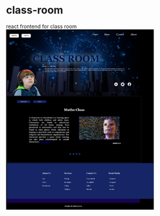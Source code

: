 # class-room
react frontend for class room
<img src="https://github.com/RDDSampath/class-room/blob/main/screencapture-localhost-3000-2022-09-15-22_24_24.png" width="80%" alt="screenshot"/>
